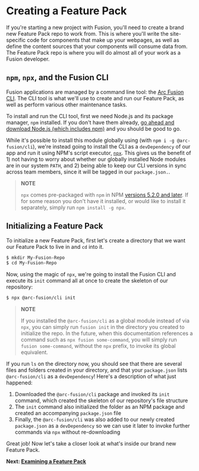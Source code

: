 # Creating a Feature Pack

If you're starting a new project with Fusion, you'll need to create a brand new Feature Pack repo to work from. This is where you'll write the site-specific code for components that make up your webpages, as well as define the content sources that your components will consume data from. The Feature Pack repo is where you will do almost all of your work as a Fusion developer.

## `npm`, `npx`, and the Fusion CLI

Fusion applications are managed by a command line tool: the [Arc Fusion CLI](https://www.npmjs.com/package/@arc-fusion/cli). The CLI tool is what we'll use to create and run our Feature Pack, as well as perform various other maintenance tasks.

To install and run the CLI tool, first we need Node.js and its package manager, `npm` installed. If you don't have them already, [go ahead and download Node.js (which includes npm)](https://www.npmjs.com/get-npm) and you should be good to go.

While it's possible to install this module globally using (with `npm i -g @arc-fusion/cli`), we're instead going to install the CLI as a `devDependency` of our app and run it using NPM's script executor, [`npx`](https://www.npmjs.com/package/npx). This gives us the benefit of 1) not having to worry about whether our globally installed Node modules are in our system `PATH`, and 2) being able to keep our CLI versions in sync across team members, since it will be tagged in our `package.json.`.

> **NOTE**
>
> `npx` comes pre-packaged with `npm` in NPM [versions 5.2.0 and later](https://github.com/npm/npm/releases/tag/v5.2.0). If for some reason you don't have it installed, or would like to install it separately, simply run `npm install -g npx`.

## Initializing a Feature Pack

To initialize a new Feature Pack, first let's create a directory that we want our Feature Pack to live in and `cd` into it.

```bash
$ mkdir My-Fusion-Repo
$ cd My-Fusion-Repo
```

Now, using the magic of `npx`, we're going to install the Fusion CLI and execute its `init` command all at once to create the skeleton of our repository:

```bash
$ npx @arc-fusion/cli init
```

> **NOTE**
>
> If you installed the `@arc-fusion/cli` as a global module instead of via `npx`, you can simply run `fusion init` in the directory you created to initialize the repo. In the future, when this documentation references a command such as `npx fusion some-command`, you will simply run `fusion some-command`, without the `npx` prefix, to invoke its global equivalent.

If you run `ls` on the directory now, you should see that there are several files and folders created in your directory, and that your `package.json` lists `@arc-fusion/cli` as a `devDependency`! Here's a description of what just happened:

1. Downloaded the `@arc-fusion/cli` package and invoked its `init` command, which created the skeleton of our repository's file structure
2. The `init` command also initialized the folder as an NPM package and created an accompanying `package.json` file
3. Finally, the `@arc-fusion/cli` was also added to our newly created `package.json` as a `devDependency` so we can use it later to invoke further commands via `npx` without re-downloading

Great job! Now let's take a closer look at what's inside our brand new Feature Pack.

**Next: [Examining a Feature Pack](./examining-feature-pack.md)**
